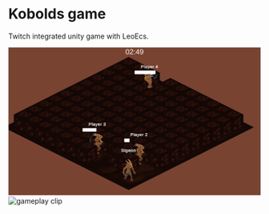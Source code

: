 # Kobolds game
Twitch integrated unity game with LeoEcs.

![screen](https://github.com/ghostintheshell0/kobolds-game/blob/master/Readme/Screen1.png)
![gameplay clip](https://www.twitch.tv/journeyofjuno/clip/RoundHonestButterSaltBae)
